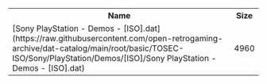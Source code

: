 <table>
<tr><th>Name</th><th>Size</th></tr>
<tr><td>
[Sony PlayStation - Demos - [ISO].dat](https://raw.githubusercontent.com/open-retrogaming-archive/dat-catalog/main/root/basic/TOSEC-ISO/Sony/PlayStation/Demos/[ISO]/Sony PlayStation - Demos - [ISO].dat)
</td><td>4960</td></tr>
</table>
